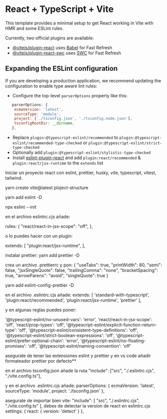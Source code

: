 # React + TypeScript + Vite

This template provides a minimal setup to get React working in Vite with HMR and some ESLint rules.

Currently, two official plugins are available:

- [@vitejs/plugin-react](https://github.com/vitejs/vite-plugin-react/blob/main/packages/plugin-react/README.md) uses [Babel](https://babeljs.io/) for Fast Refresh
- [@vitejs/plugin-react-swc](https://github.com/vitejs/vite-plugin-react-swc) uses [SWC](https://swc.rs/) for Fast Refresh

## Expanding the ESLint configuration

If you are developing a production application, we recommend updating the configuration to enable type aware lint rules:

- Configure the top-level `parserOptions` property like this:

```js
   parserOptions: {
    ecmaVersion: 'latest',
    sourceType: 'module',
    project: ['./tsconfig.json', './tsconfig.node.json'],
    tsconfigRootDir: __dirname,
   },
```

- Replace `plugin:@typescript-eslint/recommended` to `plugin:@typescript-eslint/recommended-type-checked` or `plugin:@typescript-eslint/strict-type-checked`
- Optionally add `plugin:@typescript-eslint/stylistic-type-checked`
- Install [eslint-plugin-react](https://github.com/jsx-eslint/eslint-plugin-react) and add `plugin:react/recommended` & `plugin:react/jsx-runtime` to the `extends` list

Iniciar un proyecto react con eslint, prettier, husky, vite, typescript, vitest, tailwind.

yarn create vite@latest ploject-structure

yarn add eslint -D

npx eslint --init

en el archivo eslintrc.cjs añade:

rules: {
"react/react-in-jsx-scope": "off",
},

o lo puedes hacer con un plugin:

extends: [
"plugin:react/jsx-runtime",
],

instalar prettier:
yarn add prettier -D

crea un archivo .prettierrc
y pon:
{
"useTabs": true,
"printWidth": 80,
"semi": false,
"jsxSingleQuote": false,
"trailingComma": "none",
"bracketSpacing": true,
"arrowParens": "avoid",
"singleQuote": true
}

yarn add eslint-config-prettier -D

en el archivo .eslintrc.cjs añade:
extends: [
'standard-with-typescript',
'plugin:react/recommended',
'plugin:react/jsx-runtime',
'prettier'
],

y en algunas reglas puedes poner:

'@typescript-eslint/no-unused-vars': 'error',
'react/react-in-jsx-scope': 'off',
'react/prop-types': 'off',
'@typescript-eslint/explicit-function-return-type': 'off',
'@typescript-eslint/consistent-type-definitions': 'off',
'@typescript-eslint/strict-boolean-expressions': 'off',
'@typescript-eslint/prefer-optional-chain': 'error',
'@typescript-eslint/no-floating-promises': 'off',
'@typescript-eslint/naming-convention': 'off'

asegurate de tener las extensiones eslint y prettier y en vs code añadir formateador prettier por defecto\*\*

en el archivo tsconfig.json añade la ruta
"include": ["src", "./.eslintrc.cjs", "./vite.config.ts"],

y en el archivo .eslintrc.cjs añade:
parserOptions: {
ecmaVersion: 'latest',
sourceType: 'module',
project: './tsconfig.json'
},

asegurate de importar bien vite:
"include": [
"src",
"./.eslintrc.cjs",
"./vite.config.ts"
],
debes de detectar la version de react en eslintrc.cjs
settings: {
react: {
version: 'detect'
}
},
